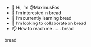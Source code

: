 - 👋 Hi, I’m @MaximusFos
- 👀 I’m interested in bread 
- 🌱 I’m currently learning bread
- 💞️ I’m looking to collaborate on bread
- 📫 How to reach me ...... bread

bread

<!---
MaximusFos/MaximusFos is a ✨ special ✨ repository because its `README.md` (this file) appears on your GitHub profile.
You can click the Preview link to take a look at your changes.
--->
